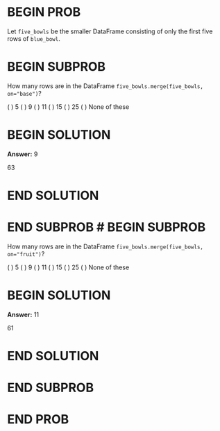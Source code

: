 # BEGIN PROB

Let `five_bowls` be the smaller DataFrame consisting of only the first
five rows of `blue_bowl`.

# BEGIN SUBPROB

How many rows are in the DataFrame
`five_bowls.merge(five_bowls, on="base")`?

( ) 5 
( ) 9 
( ) 11 
( ) 15 
( ) 25 
( ) None of these

# BEGIN SOLUTION

**Answer:** 9

<average>63</average>

# END SOLUTION

# END SUBPROB # BEGIN SUBPROB

How many rows are in the DataFrame
`five_bowls.merge(five_bowls, on="fruit")`? 

( ) 5 
( ) 9 
( ) 11 
( ) 15 
( ) 25 
( ) None of these

# BEGIN SOLUTION

**Answer:** 11

<average>61</average>

# END SOLUTION

# END SUBPROB

# END PROB